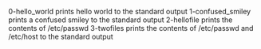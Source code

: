 0-hello_world prints hello world to the standard output
1-confused_smiley prints a confused smiley to the standard output
2-hellofile prints the contents of /etc/passwd
3-twofiles prints the contents of /etc/passwd and /etc/host to the standard output
